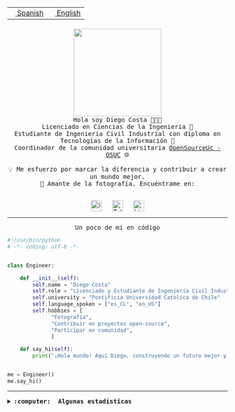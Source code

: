 <table border="0"  align="right">
 <tr><td><a href="README.md"><img src="https://upload.wikimedia.org/wikipedia/commons/thumb/8/89/Bandera_de_Espa%C3%B1a.svg/1200px-Bandera_de_Espa%C3%B1a.svg.png" height="10"> Spanish</a></td>
 <td><a href="README.en.md"><img src="https://upload.wikimedia.org/wikipedia/commons/a/a4/Flag_of_the_United_States.svg" height="10"> English</a></td></tr>
</table><br><br><br>

<p align="center">
  <img src="https://github.com/diegocostares/diegocostares/blob/main/Images/aaa2.gif?raw=true" height="200px" weight="200px">
  <br><samp>
    Hola soy Diego Costa 👨🏻‍💻<br>
    Licenciado en Ciencias de la Ingeniería 🤖<br>
    Estudiante de Ingeniería Civil Industrial con diploma en Tecnologías de la Información 🧠<br>
    Coordinador de la comunidad universitaria <a href="https://github.com/open-source-uc">OpenSourceUc - OSUC</a> 🌐<br>
  <br>
    💡 Me esfuerzo por marcar la diferencia y contribuir a crear un mundo mejor.<br>
    📸 Amante de la fotografía. Encuéntrame en: <br>
  <br></samp>
</p>

<p align="center">
   <a href="https://instagram.com/diegocosta_no" target="blank">
      <img align="center" src="https://cdn.jsdelivr.net/npm/simple-icons@3.0.1/icons/instagram.svg" alt="instagram" height="25px" width="25px" />
      &#8203;
   </a>
   &nbsp; &nbsp; &nbsp;
   <a href="https://t.me/diegocosta_no" target="blank">
      <img align="center" alt="Telegram" width="25px" src="https://icons-for-free.com/iconfiles/png/512/Telegram-1324888767380505522.png" />
      &#8203;
   </a>
   &nbsp; &nbsp; &nbsp;
   <a href="https://www.linkedin.com/in/diegocostar/" target="blank">
      <img align="center" alt="LinkedIn" width="25px" src="https://img.icons8.com/metro/452/linkedin.png" />
      &#8203;
   </a>
</p>

---

<p align="center"><front size="25"><samp>Un poco de mi en código</samp></front></p>

```python
#!/usr/bin/python
# -*- coding: utf-8 -*-


class Engineer:

    def __init__(self):
        self.name = "Diego Costa"
        self.role = "Licenciado y Estudiante de Ingeniería Civil Industrial"
        self.university = "Pontificia Universidad Católica de Chile"
        self.language_spoken = ["es_CL", "en_US"]
        self.hobbies = [
              "Fotografía",
              "Contribuir en proyectos open-source",
              "Participar en comunidad",
              ]

    def say_hi(self):
        print("¡Hola mundo! Aquí Diego, construyendo un futuro mejor y cambiando el mundo.")


me = Engineer()
me.say_hi()
```

---

<details>
  <summary><b><samp>:computer: &nbsp;Algunas estadísticas</samp></b></summary>
  <br/></p>

<!--START_SECTION:waka-->
![Code Time](http://img.shields.io/badge/Code%20Time-1%2C594%20hrs%2034%20mins-blue)

📅 **Soy más productivo los Viernes** 

```text
Lunes                    3755 commits        ███░░░░░░░░░░░░░░░░░░░░░░   10.78 % 
Martes                   855 commits         █░░░░░░░░░░░░░░░░░░░░░░░░   02.45 % 
Miércoles                9269 commits        ███████░░░░░░░░░░░░░░░░░░   26.60 % 
Jueves                   8329 commits        ██████░░░░░░░░░░░░░░░░░░░   23.90 % 
Viernes                  10374 commits       ███████░░░░░░░░░░░░░░░░░░   29.77 % 
Sábado                   1741 commits        █░░░░░░░░░░░░░░░░░░░░░░░░   05.00 % 
Domingo                  525 commits         ░░░░░░░░░░░░░░░░░░░░░░░░░   01.51 % 
```


📊 **Esta semana me dediqué a** 

```text
🐱‍💻 Proyectos: 
Ipre-sports-results      12 hrs 14 mins      ███████████████░░░░░░░░░░   59.74 % 
buk-webapp               5 hrs 13 mins       ██████░░░░░░░░░░░░░░░░░░░   25.47 % 
Testing-Actividade-2024-12 hrs 25 mins       ███░░░░░░░░░░░░░░░░░░░░░░   11.84 % 
Testing-Tareas-2024-1    21 mins             ░░░░░░░░░░░░░░░░░░░░░░░░░   01.77 % 
BetpracticeSpider        9 mins              ░░░░░░░░░░░░░░░░░░░░░░░░░   00.81 % 
```


 Last Updated on 22/04/2024 19:43:11 UTC
<!--END_SECTION:waka-->

<p align="center"> <img src="https://github-readme-stats.vercel.app/api?username=diegocostares&show_icons=true&theme=ayu-mirage" alt="abhisheknaiidu" /></p>

</details>
